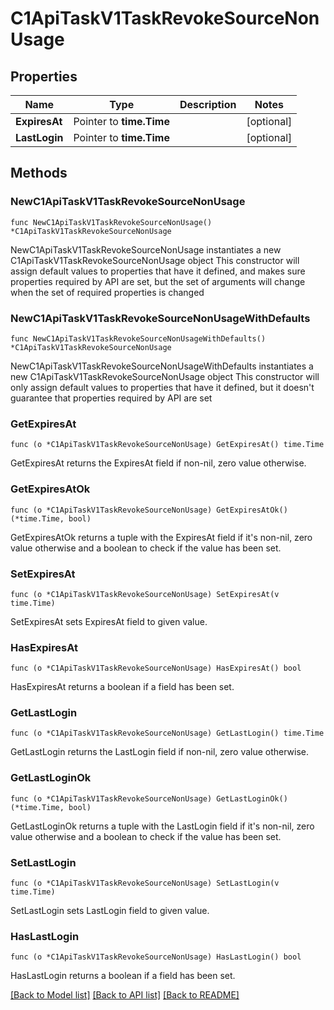 # C1ApiTaskV1TaskRevokeSourceNonUsage

## Properties

Name | Type | Description | Notes
------------ | ------------- | ------------- | -------------
**ExpiresAt** | Pointer to **time.Time** |  | [optional] 
**LastLogin** | Pointer to **time.Time** |  | [optional] 

## Methods

### NewC1ApiTaskV1TaskRevokeSourceNonUsage

`func NewC1ApiTaskV1TaskRevokeSourceNonUsage() *C1ApiTaskV1TaskRevokeSourceNonUsage`

NewC1ApiTaskV1TaskRevokeSourceNonUsage instantiates a new C1ApiTaskV1TaskRevokeSourceNonUsage object
This constructor will assign default values to properties that have it defined,
and makes sure properties required by API are set, but the set of arguments
will change when the set of required properties is changed

### NewC1ApiTaskV1TaskRevokeSourceNonUsageWithDefaults

`func NewC1ApiTaskV1TaskRevokeSourceNonUsageWithDefaults() *C1ApiTaskV1TaskRevokeSourceNonUsage`

NewC1ApiTaskV1TaskRevokeSourceNonUsageWithDefaults instantiates a new C1ApiTaskV1TaskRevokeSourceNonUsage object
This constructor will only assign default values to properties that have it defined,
but it doesn't guarantee that properties required by API are set

### GetExpiresAt

`func (o *C1ApiTaskV1TaskRevokeSourceNonUsage) GetExpiresAt() time.Time`

GetExpiresAt returns the ExpiresAt field if non-nil, zero value otherwise.

### GetExpiresAtOk

`func (o *C1ApiTaskV1TaskRevokeSourceNonUsage) GetExpiresAtOk() (*time.Time, bool)`

GetExpiresAtOk returns a tuple with the ExpiresAt field if it's non-nil, zero value otherwise
and a boolean to check if the value has been set.

### SetExpiresAt

`func (o *C1ApiTaskV1TaskRevokeSourceNonUsage) SetExpiresAt(v time.Time)`

SetExpiresAt sets ExpiresAt field to given value.

### HasExpiresAt

`func (o *C1ApiTaskV1TaskRevokeSourceNonUsage) HasExpiresAt() bool`

HasExpiresAt returns a boolean if a field has been set.

### GetLastLogin

`func (o *C1ApiTaskV1TaskRevokeSourceNonUsage) GetLastLogin() time.Time`

GetLastLogin returns the LastLogin field if non-nil, zero value otherwise.

### GetLastLoginOk

`func (o *C1ApiTaskV1TaskRevokeSourceNonUsage) GetLastLoginOk() (*time.Time, bool)`

GetLastLoginOk returns a tuple with the LastLogin field if it's non-nil, zero value otherwise
and a boolean to check if the value has been set.

### SetLastLogin

`func (o *C1ApiTaskV1TaskRevokeSourceNonUsage) SetLastLogin(v time.Time)`

SetLastLogin sets LastLogin field to given value.

### HasLastLogin

`func (o *C1ApiTaskV1TaskRevokeSourceNonUsage) HasLastLogin() bool`

HasLastLogin returns a boolean if a field has been set.


[[Back to Model list]](../README.md#documentation-for-models) [[Back to API list]](../README.md#documentation-for-api-endpoints) [[Back to README]](../README.md)


